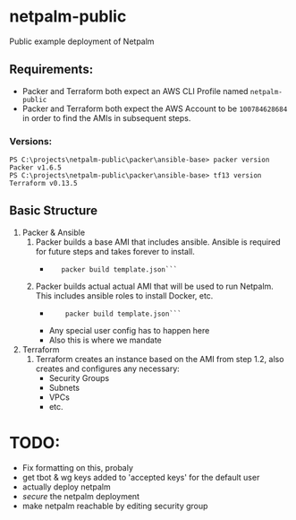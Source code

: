 # netpalm-public
Public example deployment of Netpalm

## Requirements:

* Packer and Terraform both expect an AWS CLI Profile named `netpalm-public`
* Packer and Terraform both expect the AWS Account to be `100784628684` in order to find the AMIs in subsequent steps.

### Versions: 

    PS C:\projects\netpalm-public\packer\ansible-base> packer version
    Packer v1.6.5
    PS C:\projects\netpalm-public\packer\ansible-base> tf13 version
    Terraform v0.13.5 

## Basic Structure


1. Packer & Ansible 
    1. Packer builds a base AMI that includes ansible.  Ansible is required for future steps and takes forever to install.
        * ```cd packer\ansible-base
             packer build template.json```

    2. Packer builds actual actual AMI that will be used to run Netpalm.  This includes ansible roles to install Docker, etc.
        * ``` cd packer\netpalm
              packer build template.json```
        * Any special user config has to happen here
        * Also this is where we mandate 
2. Terraform
    1. Terraform creates an instance based on the AMI from step 1.2, also creates and configures any necessary:
        * Security Groups
        * Subnets
        * VPCs
        * etc.


# TODO: 
 * Fix formatting on this, probaly
 * get tbot & wg keys added to 'accepted keys' for the default user
 * actually deploy netpalm 
 * *secure* the netpalm deployment
 * make netpalm reachable by editing security group